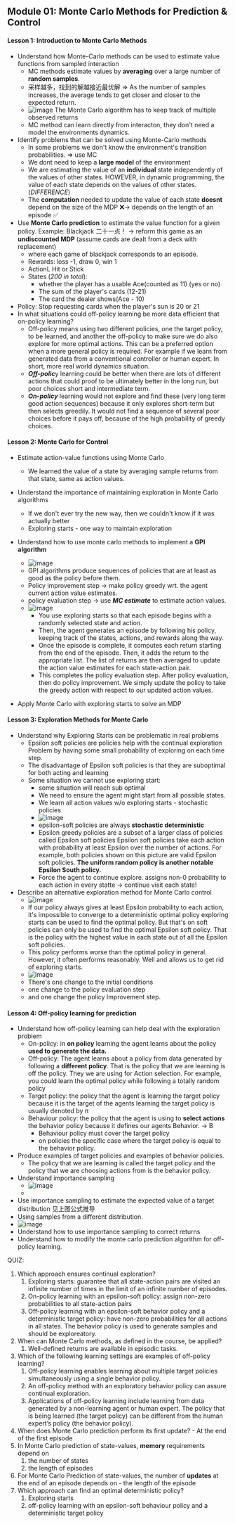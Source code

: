 ## Module 01: Monte Carlo Methods for Prediction & Control 
#### Lesson 1: Introduction to Monte Carlo Methods 
* Understand how Monte-Carlo methods can be used to estimate value functions from sampled interaction
  * MC methods estimate values by **averaging** over a large number of **random samples**.
  * 采样越多，找到的解越接近最优解 => As the number of samples increases, the average tends to get closer and closer to the expected return.
  * ![image](IMG/MC_algo.png)
  The Monte Carlo algorithm has to keep track of multiple observed returns
  * MC method can learn directly from interacton, they don't need a model the environments dynamics.
* Identify problems that can be solved using Monte-Carlo methods
  * In some problems we don't know the environment's transition probabilities. => use MC
  * We dont need to keep a **large model** of the environment
  * We are estimating the value of an **individual** state independently of the values of other states. HOWEVER, in dynamic programming, the value of each state depends on the values of other states. (*DIFFERENCE*)
  * The **computation** needed to update the value of each state **doesnt** depend on the size of the MDP ❌-> depends on the length of an episode ✅
* Use **Monte Carlo prediction** to estimate the value function for a given policy. 
Example: Blackjack 二十一点！ -> reform this game as an **undiscounted MDP** (assume cards are dealt from a deck with replacement)
  * where each game of blackjack corresponds to an episode.
  * Rewards: loss -1, draw 0, win 1
  * ActionL Hit or Stick
  * States (*200 in total*):
    * whether the player has a usable Ace(counted as 11) (yes or no)
    * The sum of the player's cards (12-21)
    *  The card the dealer shows(Ace - 10)
 *  Policy: Stop requesting cards when the player's sun is 20 or 21
* In what situations could off-policy learning be more data efficient that on-policy learning?
  * Off-policy means using two different policies, one the target policy, to be learned, and another the off-policy to make sure we do also explore for more optimal actions. This can be a preferred option when a more general policy is required. For example if we learn from generated data from a conventional controller or human expert. In short, more real world dynamics situation.
  * ***Off-polic***y learning could be better when there are lots of different actions that could proof to be ultimately better in the long run, but poor choices short and intermediate term. 
  * ***On-policy*** learning would not explore and find these (very long term good action sequences) because it only explores short-term but then selects greedily. It would not find a sequence of several poor choices before it pays off, because of the high probability of greedy choices.
  

#### Lesson 2: Monte Carlo for Control 
* Estimate action-value functions using Monte Carlo
  * We learned the value of a state by averaging sample returns from that state, same as action values.
* Understand the importance of maintaining exploration in Monte Carlo algorithms 
  *  If we don't ever try the new way, then we couldn't know if it was actually better
  *  Exploring starts - one way to maintain exploration

* Understand how to use monte carlo methods to implement a **GPI algorithm**
  * ![image](IMG/GPI_algo.png)
  * GPI algorithms produce sequences of policies that are at least as good as the policy before them. 
  * Policy improvement step -> make policy greedy wrt. the agent current action value estimates.
  * policy evaluation step -> use ***MC estimate*** to estimate action values. 
  * ![image](IMG/MC_estimination.png)
    * You use exploring starts so that each episode begins with a randomly selected state and action. 
    * Then, the agent generates an episode by following his policy, keeping track of the states, actions, and rewards along the way. 
    * Once the episode is complete, it computes each return starting from the end of the episode. Then, it adds the return to the appropriate list. The list of returns are then averaged to update the action value estimates for each state-action pair. 
    * This completes the policy evaluation step. After policy evaluation, then do policy improvement. We simply update the policy to take the greedy action with respect to our updated action values. 
* Apply Monte Carlo with exploring starts to solve an MDP 

#### Lesson 3: Exploration Methods for Monte Carlo 
* Understand why Exploring Starts can be problematic in real problems 
  * Epsilon soft policies are policies help with the continual exploration Problem by having some small probability of exploring on each time step.
  * The disadvantage of Epsilon soft policies is that they are suboptimal for both acting and learning
  * Some situation we cannot use exploring start:
    * some situation will reach sub optimal
    * We need to ensure the agent might start from all possible states.
    * We learn all action values w/o exploring starts - stochastic policies
    * ![image](IMG/epsilon.png)
    * epsilon-soft policies are always **stochastic deterministic**
    * Epsilon greedy policies are a subset of a larger class of policies called Epsilon soft policies Epsilon soft policies take each action with probability at least Epsilon over the number of actions. For example, both policies shown on this picture are valid Epsilon soft policies. **The uniform random policy is another notable Epsilon South policy.**
    * Force the agent to continue explore. assigns non-0 probability to each action in every statte -> continue visit each state!
* Describe an alternative exploration method for Monte Carlo control 
  * ![image](IMG/comparison.png)
  * If our policy always gives at least Epsilon probability to each action, it's impossible to converge to a deterministic optimal policy exploring starts can be used to find the optimal policy. But that's on soft policies can only be used to find the optimal Epsilon soft policy. That is the policy with the highest value in each state out of all the Epsilon soft policies.
  * This policy performs worse than the optimal policy in general. However, it often performs reasonably. Well and allows us to get rid of exploring starts.
  * ![image](IMG/MC_epsilon.png)
  * There's one change to the initial conditions 
  * one change to the policy evaluation step 
  * and one change the policy Improvement step.


#### Lesson 4: Off-policy learning for prediction 
* Understand how off-policy learning can help deal with the exploration problem 
  * On-policy: in **on policy** learning the agent learns about the policy **used to generate the data.** 
  * Off-policy: The agent learns about a policy from data generated by following a **different policy**. That is the policy that we are learning is off the policy. They we are using for Action selection. For example, you could learn the optimal policy while following a totally random policy
  * Target policy: the policy that the agent is learning the target policy because it is the target of the agents learning the target policy is usually denoted by π
  * Behaviour policy: the policy that the agent is using to **select actions** the behavior policy because it defines our agents Behavior. -> B
    * Behaviour policy must cover the target policy
    * on policies the specific case where the target policy is equal to the behavior policy. 
* Produce examples of target policies and examples of behavior policies.
  * The policy that we are learning is called the target policy and the policy that we are choosing actions from is the behavior policy.
* Understand importance sampling
  * ![image](IMG/important_sampling_ratio.png)
  * 
* Use importance sampling to estimate the expected value of a target distribution 见上图公式推导
* Using samples from a different distribution. 
* ![image](IMG/ratio_example.png)
* Understand how to use importance sampling to correct returns
* Understand how to modify the monte carlo prediction algorithm for off-policy learning. 


QUIZ:
1. Which approach ensures continual exploration?
   1. Exploring starts: guarantee that all state-action pairs are visited an infinite number of times in the limit of an infinite number of episodes.
   2. On-policy learning with an epsilon-soft policy: assign non-zero probabilities to all state-action pairs
   3. Off-policy learning with an epsilon-soft behavior policy and a deterministic target policy: have non-zero probabilities for all actions in all states. The behavior policy is used to generate samples and should be exploreatory.
2. When can Monte Carlo methods, as defined in the course, be applied?
   1. Well-defined returns are available in episodic tasks.
3. Which of the following learning settings are examples of off-policy learning?
   1.  Off-policy learning enables learning about multiple target policies simultaneously using a single behavior policy.
   2.  An off-policy method with an exploratory behavior policy can assure continual exploration.
   3.  Applications of off-policy learning include learning from data generated by a non-learning agent or human expert. The policy that is being learned (the target policy) can be different from the human expert’s policy (the behavior policy).
4.  When does Monte Carlo prediction perform its first update? - At the end of the first episode
5.  In Monte Carlo prediction of state-values, **memory** requirements depend on
    1.  the number of states
    2.  the length of episodes
6.  For Monte Carlo Prediction of state-values, the number of **updates** at the end of an episode depends on - the length of the episode
7.  Which approach can find an optimal deterministic policy? 
    1.  Exploring starts
    2.  off-policy learning with an epsilon-soft behaviour policy and a deterministic target policy

